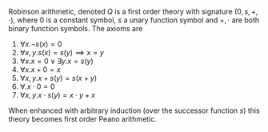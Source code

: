 Robinson arithmetic, denoted $Q$ is a first order theory with signature $(0, s, +, \cdot)$, where $0$ is a constant symbol, $s$ a unary function symbol and $+,\cdot$ are both binary function symbols. The axioms are

1. $\forall x. \lnot s(x)=0$
2. $\forall x,y. s(x) = s(y) \implies x=y$
3. $\forall x. x=0 \lor \exists y. x = s(y)$
4. $\forall x. x + 0 =x$
5. $\forall x,y. x+s(y) = s(x+y)$
6. $\forall. x\cdot 0 = 0$
7. $\forall x, y. x\cdot s(y) = x\cdot y +x$

When enhanced with arbitrary induction (over the successor function $s$) this theory becomes first order Peano arithmetic.